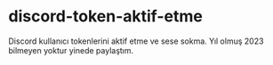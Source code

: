 # discord-token-aktif-etme
Discord kullanıcı tokenlerini aktif etme ve sese sokma. Yıl olmuş 2023 bilmeyen yoktur yinede paylaştım.
